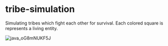 # tribe-simulation

Simulating tribes which fight each other for survival. Each colored square is represents a living entity.

![java_oG8mNUKF5J](https://user-images.githubusercontent.com/45148959/205675880-1a878ad4-9b23-4c75-88ef-56207f9c2286.gif)
